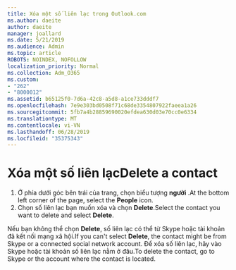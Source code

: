 ```yaml
---
title: Xóa một số liên lạc trong Outlook.com
ms.author: daeite
author: daeite
manager: joallard
ms.date: 5/21/2019
ms.audience: Admin
ms.topic: article
ROBOTS: NOINDEX, NOFOLLOW
localization_priority: Normal
ms.collection: Adm_O365
ms.custom:
- "262"
- "8000012"
ms.assetid: b65125f0-7d6a-42c8-a5d8-a1ce733dddf7
ms.openlocfilehash: 7e9e303bd0508f71c68de3354807922faeea1a26
ms.sourcegitcommit: 5fb7a4b28859690020efdea630d03e70cc0e6334
ms.translationtype: MT
ms.contentlocale: vi-VN
ms.lasthandoff: 06/28/2019
ms.locfileid: "35375343"
---
```

# <a name="delete-a-contact"></a><span data-ttu-id="4570f-102">Xóa một số liên lạc</span><span class="sxs-lookup"><span data-stu-id="4570f-102">Delete a contact</span></span>

1. <span data-ttu-id="4570f-103">Ở phía dưới góc bên trái của trang, chọn biểu tượng **người** .</span><span class="sxs-lookup"><span data-stu-id="4570f-103">At the bottom left corner of the page, select the **People** icon.</span></span>
2. <span data-ttu-id="4570f-104">Chọn số liên lạc bạn muốn xóa và chọn **Delete**.</span><span class="sxs-lookup"><span data-stu-id="4570f-104">Select the contact you want to delete and select **Delete**.</span></span>

<span data-ttu-id="4570f-105">Nếu bạn không thể chọn **Delete**, số liên lạc có thể từ Skype hoặc tài khoản đã kết nối mạng xã hội.</span><span class="sxs-lookup"><span data-stu-id="4570f-105">If you can't select **Delete**, the contact might be from Skype or a connected social network account.</span></span> <span data-ttu-id="4570f-106">Để xóa số liên lạc, hãy vào Skype hoặc tài khoản số liên lạc nằm ở đâu.</span><span class="sxs-lookup"><span data-stu-id="4570f-106">To delete the contact, go to Skype or the account where the contact is located.</span></span>